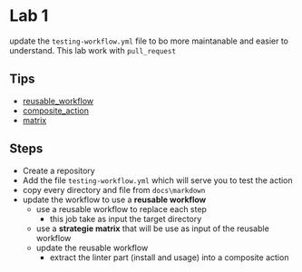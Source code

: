 # Lab 1

update the `testing-workflow.yml` file to bo more maintanable and easier to understand.
This lab work with `pull_request`

## Tips

- [reusable_workflow](https://docs.github.com/en/actions/using-workflows/reusing-workflows)
- [composite_action](https://docs.github.com/en/actions/creating-actions/creating-a-composite-action)
- [matrix](https://docs.github.com/en/actions/using-jobs/using-a-matrix-for-your-jobs)

## Steps

- Create a repository
- Add the file `testing-workflow.yml` which will serve you to test the action
- copy every directory and file from `docs\markdown`
- update the workflow to use a **reusable workflow**
    - use a reusable workflow to replace each step
        - this job take as input the target directory 
    - use a **strategie matrix** that will be use as input of the reusable workflow 
    - update the reusable workflow
        - extract the linter part (install and usage) into a composite action
